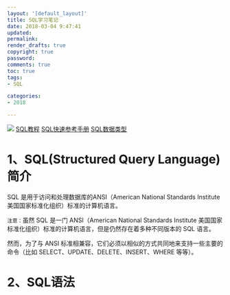 ```yaml
---
layout: '[default_layout]'   
title: SQL学习笔记           
date: 2018-03-04 9:47:41  
updated: 
permalink: 
render_drafts: true
copyright: true
password: 
comments: true
toc: true                  
tags:                        
- SQL

categories:                  
- 2018

---
```

![](http://img4.imgtn.bdimg.com/it/u=3180313571,4153410603&fm=27&gp=0.jpg)
[SQL教程](http://www.runoob.com/sql/sql-tutorial.html)
[SQL快速参考手册](http://www.runoob.com/sql/sql-quickref.html)
[SQL数据类型](http://www.runoob.com/sql/sql-datatypes.html)
<!--more-->

# 1、SQL(Structured Query Language)简介
SQL 是用于访问和处理数据库的ANSI（American National Standards Institute 美国国家标准化组织）标准的计算机语言。

`注意：`虽然 SQL 是一门 ANSI（American National Standards Institute 美国国家标准化组织）标准的计算机语言，但是仍然存在着多种不同版本的 SQL 语言。

然而，为了与 ANSI 标准相兼容，它们必须以相似的方式共同地来支持一些主要的命令（比如 SELECT、UPDATE、DELETE、INSERT、WHERE 等等）。

# 2、SQL语法



